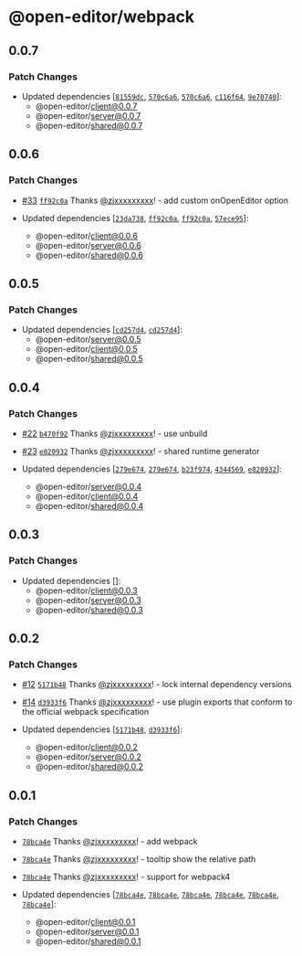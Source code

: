 # @open-editor/webpack

## 0.0.7

### Patch Changes

- Updated dependencies [[`81559dc`](https://github.com/zjxxxxxxxxx/open-editor/commit/81559dc7ef465fb8286c2ba71136c758bbd4bf0d), [`570c6a6`](https://github.com/zjxxxxxxxxx/open-editor/commit/570c6a6a5cd65caf05075113ad29f9a29804f1c7), [`570c6a6`](https://github.com/zjxxxxxxxxx/open-editor/commit/570c6a6a5cd65caf05075113ad29f9a29804f1c7), [`c116f64`](https://github.com/zjxxxxxxxxx/open-editor/commit/c116f64075c024557228e90063a625fe59f9c87f), [`9e70740`](https://github.com/zjxxxxxxxxx/open-editor/commit/9e707404bf99a1cb6038cfeb0b55afa05df9db7a)]:
  - @open-editor/client@0.0.7
  - @open-editor/server@0.0.7
  - @open-editor/shared@0.0.7

## 0.0.6

### Patch Changes

- [#33](https://github.com/zjxxxxxxxxx/open-editor/pull/33) [`ff92c0a`](https://github.com/zjxxxxxxxxx/open-editor/commit/ff92c0a04ee61656d62ab2340aeadb57eb77d045) Thanks [@zjxxxxxxxxx](https://github.com/zjxxxxxxxxx)! - add custom onOpenEditor option

- Updated dependencies [[`23da738`](https://github.com/zjxxxxxxxxx/open-editor/commit/23da738c3a64c62ad01ab68efd0cfa6b0ecc6f6e), [`ff92c0a`](https://github.com/zjxxxxxxxxx/open-editor/commit/ff92c0a04ee61656d62ab2340aeadb57eb77d045), [`ff92c0a`](https://github.com/zjxxxxxxxxx/open-editor/commit/ff92c0a04ee61656d62ab2340aeadb57eb77d045), [`57ece95`](https://github.com/zjxxxxxxxxx/open-editor/commit/57ece9573c8005f630311be7b6113cc3470dca27)]:
  - @open-editor/client@0.0.6
  - @open-editor/server@0.0.6
  - @open-editor/shared@0.0.6

## 0.0.5

### Patch Changes

- Updated dependencies [[`cd257d4`](https://github.com/zjxxxxxxxxx/open-editor/commit/cd257d4f9376082e2e6f83be0504234c7bf67030), [`cd257d4`](https://github.com/zjxxxxxxxxx/open-editor/commit/cd257d4f9376082e2e6f83be0504234c7bf67030)]:
  - @open-editor/server@0.0.5
  - @open-editor/client@0.0.5
  - @open-editor/shared@0.0.5

## 0.0.4

### Patch Changes

- [#22](https://github.com/zjxxxxxxxxx/open-editor/pull/22) [`b470f92`](https://github.com/zjxxxxxxxxx/open-editor/commit/b470f92fe88dae69d42c9a1e81708271cf5ab0d7) Thanks [@zjxxxxxxxxx](https://github.com/zjxxxxxxxxx)! - use unbuild

- [#23](https://github.com/zjxxxxxxxxx/open-editor/pull/23) [`e820932`](https://github.com/zjxxxxxxxxx/open-editor/commit/e8209328f2c698807dbd5030b3ae011cd3ca6d67) Thanks [@zjxxxxxxxxx](https://github.com/zjxxxxxxxxx)! - shared runtime generator

- Updated dependencies [[`279e674`](https://github.com/zjxxxxxxxxx/open-editor/commit/279e674acb321e5fb25bdce61b106acfb08f4e59), [`279e674`](https://github.com/zjxxxxxxxxx/open-editor/commit/279e674acb321e5fb25bdce61b106acfb08f4e59), [`b23f974`](https://github.com/zjxxxxxxxxx/open-editor/commit/b23f974b92bed3a4f7edc8e0affd856947755d3b), [`4344569`](https://github.com/zjxxxxxxxxx/open-editor/commit/43445694a3c0b286be62e9caa06e340a0dba72c1), [`e820932`](https://github.com/zjxxxxxxxxx/open-editor/commit/e8209328f2c698807dbd5030b3ae011cd3ca6d67)]:
  - @open-editor/server@0.0.4
  - @open-editor/client@0.0.4
  - @open-editor/shared@0.0.4

## 0.0.3

### Patch Changes

- Updated dependencies []:
  - @open-editor/client@0.0.3
  - @open-editor/server@0.0.3
  - @open-editor/shared@0.0.3

## 0.0.2

### Patch Changes

- [#12](https://github.com/zjxxxxxxxxx/open-editor/pull/12) [`5171b48`](https://github.com/zjxxxxxxxxx/open-editor/commit/5171b4898dda2abe5a16be030894a310d1acd6e0) Thanks [@zjxxxxxxxxx](https://github.com/zjxxxxxxxxx)! - lock internal dependency versions

- [#14](https://github.com/zjxxxxxxxxx/open-editor/pull/14) [`d3933f6`](https://github.com/zjxxxxxxxxx/open-editor/commit/d3933f6634d70aa135fb47ac114d25afa5708759) Thanks [@zjxxxxxxxxx](https://github.com/zjxxxxxxxxx)! - use plugin exports that conform to the official webpack specification

- Updated dependencies [[`5171b48`](https://github.com/zjxxxxxxxxx/open-editor/commit/5171b4898dda2abe5a16be030894a310d1acd6e0), [`d3933f6`](https://github.com/zjxxxxxxxxx/open-editor/commit/d3933f6634d70aa135fb47ac114d25afa5708759)]:
  - @open-editor/client@0.0.2
  - @open-editor/server@0.0.2
  - @open-editor/shared@0.0.2

## 0.0.1

### Patch Changes

- [`78bca4e`](https://github.com/zjxxxxxxxxx/open-editor/commit/78bca4e54dab336eafada30980b96b3c9e6a3ce7) Thanks [@zjxxxxxxxxx](https://github.com/zjxxxxxxxxx)! - add webpack

- [`78bca4e`](https://github.com/zjxxxxxxxxx/open-editor/commit/78bca4e54dab336eafada30980b96b3c9e6a3ce7) Thanks [@zjxxxxxxxxx](https://github.com/zjxxxxxxxxx)! - tooltip show the relative path

- [`78bca4e`](https://github.com/zjxxxxxxxxx/open-editor/commit/78bca4e54dab336eafada30980b96b3c9e6a3ce7) Thanks [@zjxxxxxxxxx](https://github.com/zjxxxxxxxxx)! - support for webpack4

- Updated dependencies [[`78bca4e`](https://github.com/zjxxxxxxxxx/open-editor/commit/78bca4e54dab336eafada30980b96b3c9e6a3ce7), [`78bca4e`](https://github.com/zjxxxxxxxxx/open-editor/commit/78bca4e54dab336eafada30980b96b3c9e6a3ce7), [`78bca4e`](https://github.com/zjxxxxxxxxx/open-editor/commit/78bca4e54dab336eafada30980b96b3c9e6a3ce7), [`78bca4e`](https://github.com/zjxxxxxxxxx/open-editor/commit/78bca4e54dab336eafada30980b96b3c9e6a3ce7), [`78bca4e`](https://github.com/zjxxxxxxxxx/open-editor/commit/78bca4e54dab336eafada30980b96b3c9e6a3ce7), [`78bca4e`](https://github.com/zjxxxxxxxxx/open-editor/commit/78bca4e54dab336eafada30980b96b3c9e6a3ce7)]:
  - @open-editor/client@0.0.1
  - @open-editor/server@0.0.1
  - @open-editor/shared@0.0.1
